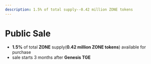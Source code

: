 ```yaml
---
description: 1.5% of total supply--0.42 million ZONE tokens
---
```


# Public Sale

* **1.5%** of total **ZONE** supply\(**0.42 million ZONE tokens**\) available for purchase
* sale starts 3 months after **Genesis TGE**

